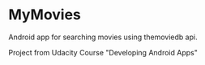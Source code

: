 # MyMovies
Android app for searching movies using themoviedb api.

Project from Udacity Course "Developing Android Apps"
